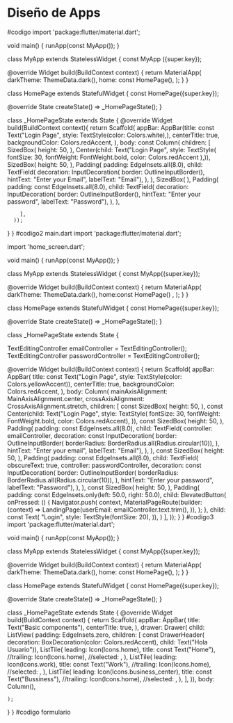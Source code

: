 # Diseño de Apps
#codigo
import 'package:flutter/material.dart';

void main() {
  runApp(const MyApp());
}

class MyApp extends StatelessWidget {
  const MyApp ({super.key});

  @override
  Widget build(BuildContext context) {
    return MaterialApp(
      darkTheme: ThemeData.dark(),
      home: const HomePage(),
    );
  }
}

class HomePage extends StatefulWidget {
  const HomePage({super.key});

  @override
  State<HomePage> createState() => _HomePageState();
}

class _HomePageState extends State<HomePage> {
  @override
  Widget build(BuildContext context){
    return Scaffold(
      appBar: AppBar(title: const Text("Login Page",
          style: TextStyle(color: Colors.white),),
        centerTitle: true,
        backgroundColor: Colors.redAccent,
      ),
      body: const Column(
        children: [
          SizedBox(
            height: 50,
          ),
          Center(child: Text("Login Page", style: TextStyle(
            fontSize: 30,
            fontWeight: FontWeight.bold,
            color: Colors.redAccent
          ),)),
          SizedBox(
            height: 50,
          ),
          Padding(
            padding: EdgeInsets.all(8.0),
            child: TextField(
              decoration: InputDecoration(
                border: OutlineInputBorder(),
                hintText: "Enter your Email",
                labelText: "Email"),
            ),
          ),
          SizedBox(
          ),
          Padding(
            padding: const EdgeInsets.all(8.0),
            child: TextField(
              decoration: InputDecoration(
                  border: OutlineInputBorder(),
                  hintText: "Enter your password",
                  labelText: "Password"),
            ),
          ),

        ],
      ));
  }
}
#codigo2
main.dart 
import 'package:flutter/material.dart';

import 'home_screen.dart';

void main() {
  runApp(const MyApp());
}

class MyApp extends StatelessWidget {
  const MyApp({super.key});

  @override
  Widget build(BuildContext context) {
    return MaterialApp(
      darkTheme: ThemeData.dark(),
      home:const HomePage() ,
    );
  }
}

class HomePage extends StatefulWidget {
  const HomePage({super.key});

  @override
  State<HomePage> createState() => _HomePageState();
}

class _HomePageState extends State<HomePage> {

  TextEditingController emailController = TextEditingController();
  TextEditingController passwordController = TextEditingController();

  @override
  Widget build(BuildContext context) {
    return Scaffold(
        appBar: AppBar(
          title: const Text("Login Page",
              style: TextStyle(color: Colors.yellowAccent)),
          centerTitle: true,
          backgroundColor: Colors.redAccent,
        ),
        body: Column(
          mainAxisAlignment: MainAxisAlignment.center,
          crossAxisAlignment: CrossAxisAlignment.stretch,
          children: [
            const SizedBox(
              height: 50,
            ),
            const Center(child: Text("Login Page", style: TextStyle(
                fontSize: 30,
                fontWeight: FontWeight.bold,
                color: Colors.redAccent),
            )),
            const SizedBox(
              height: 50,
            ),
            Padding(
              padding: const EdgeInsets.all(8.0),
              child: TextField(
                controller: emailController,
                decoration: const InputDecoration(
                    border: OutlineInputBorder(
                      borderRadius: BorderRadius.all(Radius.circular(10)),
                    ),
                    hintText: "Enter your email",
                    labelText: "Email"),
              ),
            ),
            const SizedBox(
              height: 50,
            ),
            Padding(
              padding: const EdgeInsets.all(8.0),
              child: TextField(
                obscureText: true,
                controller: passwordController,
                decoration: const InputDecoration(
                    border: OutlineInputBorder(
                      borderRadius: BorderRadius.all(Radius.circular(10)),
                    ),
                    hintText: "Enter your password",
                    labelText: "Password"),
              ),
            ),
            const SizedBox(
              height: 50,
            ),
            Padding(
              padding: const EdgeInsets.only(left: 50.0, right: 50.0),
              child: ElevatedButton(
                  onPressed: () {
                    Navigator.push(
                      context,
                      MaterialPageRoute(builder: (context) =>
                          LandingPage(userEmail: emailController.text.trim(),
                          )),
                    );
                  },
                  child: const Text(
                    "Login",
                    style: TextStyle(fontSize: 20),
                  )),
            )
          ],
        ));
  }
}
#codigo3
import 'package:flutter/material.dart';

void main() {
  runApp(const MyApp());
}

class MyApp extends StatelessWidget {
  const MyApp({super.key});

  @override
  Widget build(BuildContext context) {
      return MaterialApp(
        darkTheme: ThemeData.dark(),
        home: const HomePage(),
      );
  }
}

class HomePage extends StatefulWidget {
  const HomePage({super.key});

  @override
  State<HomePage> createState() => _HomePageState();
}

class _HomePageState extends State<HomePage> {
  @override
  Widget build(BuildContext context) {
    return Scaffold(
      appBar: AppBar(
        title: Text("Basic components"),
        centerTitle: true,
      ),
      drawer: Drawer(
        child: ListView(
          padding: EdgeInsets.zero,
          children: [
            const DrawerHeader(
                decoration: BoxDecoration(color: Colors.redAccent),
                child: Text("Hola Usuario")),
            ListTile(
              leading: Icon(Icons.home),
              title: const Text("Home"),
              //trailing: Icon(Icons.home),
              //selected: ,
            ),
            ListTile(
              leading: Icon(Icons.work),
              title: const Text("Work"),
              //trailing: Icon(Icons.home),
              //selected: ,
            ),
            ListTile(
              leading: Icon(Icons.business_center),
              title: const Text("Bussiness"),
              //trailing: Icon(Icons.home),
              //selected: ,
            ),
          ],
        )),
      body: Column(),

    );
  }
}
#codigo formulario
